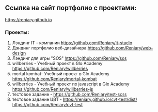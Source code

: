 ## Ссылка на сайт портфолио с проектами:
https://reniary.github.io

### Проекты:

1. Лэндинг IT - компании
https://github.com/Reniary/it-studio
2. Дэндинг портфолио веб-дизайнера
https://github.com/Reniary/web-design
3. Лэндинг для игры "SOS"
https://github.com/Reniary/sos
4. willberries - Учебный проект в Glo Academy
https://github.com/Reniary/willberries
5. mortal kombat- Учебный проект в Glo Academy
https://github.com/Reniary/mortal-kombat
6. willberries - Учебный проект по javascript в Glo Academy
https://github.com/Reniary/willberries-js
7. тестовое задание - https://github.com/Reniary/test-scss
8. тестовое задание ЦВТ - https://reniary.github.io/cvt-test/dist/
https://github.com/Reniary/cvt-test

